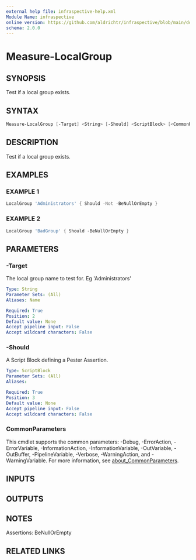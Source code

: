 ```yaml
---
external help file: infraspective-help.xml
Module Name: infraspective
online version: https://github.com/aldrichtr/infraspective/blob/main/docs/help/Measure-LocalGroup.md
schema: 2.0.0
---
```


# Measure-LocalGroup

## SYNOPSIS

Test if a local group exists.

## SYNTAX

```powershell
Measure-LocalGroup [-Target] <String> [-Should] <ScriptBlock> [<CommonParameters>]
```

## DESCRIPTION

Test if a local group exists.

## EXAMPLES

### EXAMPLE 1

```powershell
LocalGroup 'Administrators' { Should -Not -BeNullOrEmpty }
```

### EXAMPLE 2

```powershell
LocalGroup 'BadGroup' { Should -BeNullOrEmpty }
```

## PARAMETERS

### -Target

The local group name to test for.
Eg 'Administrators'

```yaml
Type: String
Parameter Sets: (All)
Aliases: Name

Required: True
Position: 2
Default value: None
Accept pipeline input: False
Accept wildcard characters: False
```

### -Should

A Script Block defining a Pester Assertion.

```yaml
Type: ScriptBlock
Parameter Sets: (All)
Aliases:

Required: True
Position: 3
Default value: None
Accept pipeline input: False
Accept wildcard characters: False
```

### CommonParameters

This cmdlet supports the common parameters: -Debug, -ErrorAction,
-ErrorVariable, -InformationAction, -InformationVariable, -OutVariable,
-OutBuffer, -PipelineVariable, -Verbose, -WarningAction, and -WarningVariable.
For more information, see
[about_CommonParameters](http://go.microsoft.com/fwlink/?LinkID=113216).

## INPUTS

## OUTPUTS

## NOTES

Assertions: BeNullOrEmpty

## RELATED LINKS
